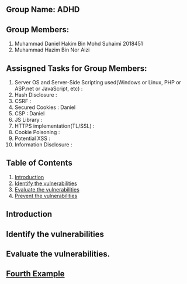 ## Group Name: ADHD
## Group Members:
1. Muhammad Daniel Hakim Bin Mohd Suhaimi 2018451
2. Muhammad Hazim Bin Nor Aizi
## Assisgned Tasks for Group Members:
1. Server OS and Server-Side Scripting used(Windows or Linux, PHP or ASP.net or JavaScript, etc) : 
2. Hash Disclosure                                                                               : 
3. CSRF                                                                                          : 
4. Secured Cookies                                                                               : Daniel
5. CSP                                                                                           : Daniel
6. JS Library                                                                                    : 
7. HTTPS implementation(TL/SSL)                                                                  : 
8. Cookie Poisoning                                                                              : 
9. Potential XSS                                                                                 : 
10. Information Disclosure                                                                       : 
## Table of Contents
1. [Introduction](#Introduction)
2. [Identify the vulnerabilities](#example2)
3. [Evaluate the vulnerabilities](#third-example)
4. [Prevent the vulnerabilities](#fourth-examplehttpwwwfourthexamplecom)


## Introduction
## Identify the vulnerabilities
## Evaluate the vulnerabilities.
## [Fourth Example](http://www.fourthexample.com) 
